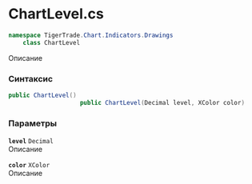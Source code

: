 
# ChartLevel.cs
```csharp
namespace TigerTrade.Chart.Indicators.Drawings  
    class ChartLevel
```

Описание

### Синтаксис
```csharp
public ChartLevel()
                    public ChartLevel(Decimal level, XColor color)
```

### Параметры
**`level`** `Decimal`  
 Описание  
  
**`color`** `XColor`  
 Описание  
  

                    
                    